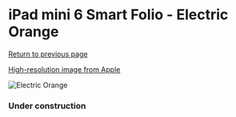 # iPad mini 6 Smart Folio - Electric Orange

[Return to previous page](/ipad_mini6)

[High-resolution image from Apple](https://store.storeimages.cdn-apple.com/8756/as-images.apple.com/is/MM6J3?wid=4500&hei=4500&fmt=png)

<div style="width: 384px"><img src="/everypreview/MM6J3.png" alt="Electric Orange"></div>

### Under construction
